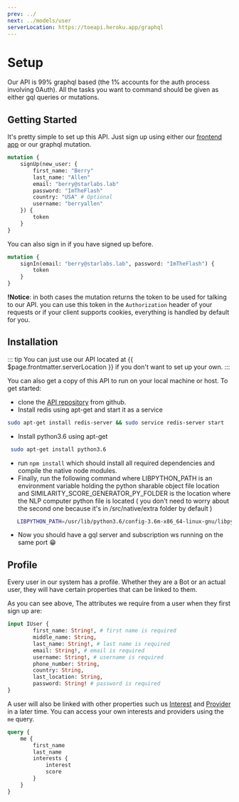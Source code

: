 ```yaml
---
prev: ../
next: ../models/user
serverLocation: https://toeapi.heroku.app/graphql
---
```

# Setup
Our API is 99% graphql based (the 1% accounts for the auth process involving 0Auth). All the tasks you want to command should be given as either gql queries or mutations.

## Getting Started 
It's pretty simple to set up this API. Just sign up using either our [frontend app]('https://github.com/brookmg/TodayOnEarth_frontend') or our graphql mutation.

```graphql
mutation {
    signUp(new_user: {
        first_name: "Berry"
        last_name: "Allen"
        email: "berry@starlabs.lab"
        password: "ImTheFlash"
        country: "USA" # Optional
        username: "berryallen"
    }) {
        token
    }
}
```

You can also sign in if you have signed up before. 

```graphql
mutation {
    signIn(email: "berry@starlabs.lab", password: "ImTheFlash") {
        token
    }
}
```

**!Notice**: in both cases the mutation returns the token to be used for talking to our API. you can use this token in the `Authorization` header of your requests or if your client supports cookies, everything is handled by default for you.

## Installation <Badge text="Advanced" type="warning"/>

::: tip 
You can just use our API located at {{ $page.frontmatter.serverLocation }} if you don't want to set up your own.
:::

You can also get a copy of this API to run on your local machine or host. To get started:
 - clone the [API repository]('https://github.com/brookmg/TodayOnEarth_Backend') from github. 
 - Install redis using apt-get and start it as a service
 ```bash 
 sudo apt-get install redis-server && sudo service redis-server start
 ```
 - Install python3.6 using apt-get
 ```bash 
  sudo apt-get install python3.6
 ```
 - run ` npm install ` which should install all required dependencies and compile the native node modules.
 - Finally, run the following command where LIBPYTHON_PATH is an environment variable holding the python sharable object file location and SIMILARITY_SCORE_GENERATOR_PY_FOLDER is the location where the NLP computer python file is located ( you don't need to worry about the second one because it's in /src/native/extra folder by default )
 ```bash
    LIBPYTHON_PATH=/usr/lib/python3.6/config-3.6m-x86_64-linux-gnu/libpython3.6.so SIMILARITY_SCORE_GENERATOR_PY_FOLDER=${LOCATION_OF_PROJECT_CLONE}/src/native/extra npm run dev
 ``` 
 - Now you should have a gql server and subscription ws running on the same port 😁

## Profile
Every user in our system has a profile. Whether they are a Bot or an actual user, they will have certain properties that can be linked to them.

As you can see above, The attributes we require from a user when they first sign up are: 
```graphql
input IUser {
        first_name: String!, # first name is required
        middle_name: String,
        last_name: String!, # last name is required
        email: String!, # email is required
        username: String!, # username is required
        phone_number: String,
        country: String,
        last_location: String,
        password: String! # password is required
}
```

A user will also be linked with other properties such us [Interest](/models/interest) and [Provider](/models/provider) in a later time. You can access your own interests and providers using the `me` query.

```graphql
query {
    me {
        first_name
        last_name 
        interests { 
            interest 
            score 
        } 
    }
}
```
